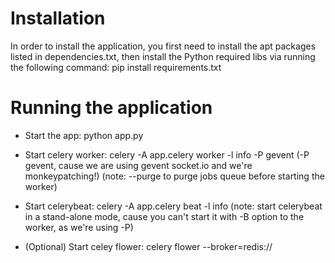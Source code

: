 Installation
============
In order to install the application, you first need to install the apt packages listed in dependencies.txt, then install the Python required libs via running the following command:
pip install requirements.txt

Running the application
=======================

* Start the app: python app.py

* Start celery worker: celery -A app.celery worker -l info -P gevent
(-P gevent, cause we are using gevent socket.io and we're monkeypatching!)
(note: --purge to purge jobs queue before starting the worker)

* Start celerybeat: celery -A app.celery beat -l info
(note: start celerybeat in a stand-alone mode, cause you can't start it with -B option to the worker, as we're using -P)

* (Optional) Start celey flower: celery flower --broker=redis://
